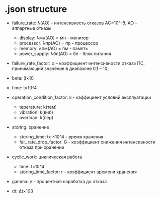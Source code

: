 # .json structure 
 - failure_rate: λ(АО) - интенсивность отказов АС×10^-8, АО - аппартные отказы
    - display: λмн(АО) = мн - монитор 
    - processor: λпр(АО) = пр - процессор
    - memory: λпм(АО) = пм - память
    - power_supply: λбп(АО) = бп - блок питания 
     
 - failure_rate_factor: α – коэффициент интенсивности отказа ПС, принимающий значение в диапазоне 0,1 – 10;
 - beta: β×10
 - time: t×10^4
 - operation_condition_factor: k - кэффициент условий эксплуатации
    - teperature: k(тем)
    - vibration: k(виб)
    - overload: k(пер)
 - storing: xранение
    - storing_time: tх ×10^4 - время хранения
    - fail_rate_drop_factor: G - коэффициент снижения интенсивности отказа при хранении
 - cyclic_work: циклическая работа
    - time: t×10^4
    - storing_time_factor: r - коэффициент времени хранения
 - gamma: γ - процентная наработка до отказа
 - dt: Δt×103 
   